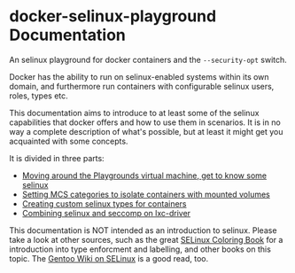 
# docker-selinux-playground Documentation

An selinux playground for docker containers and the `--security-opt` switch.

Docker has the ability to run on selinux-enabled systems within its own domain,
and furthermore run containers with configurable selinux users, roles, types etc.

This documentation aims to introduce to at least some of the selinux capabilities that
docker offers and how to use them in scenarios. It is in no way a complete description
of what's possible, but at least it might get you acquainted with some concepts.

It is divided in three parts:

* [Moving around the Playgrounds virtual machine, get to know some selinux](https://github.com/aschmidt75/docker-selinux-playground/blob/master/docs/01_virtual_machine_playground.md)
* [Setting MCS categories to isolate containers with mounted volumes](https://github.com/aschmidt75/docker-selinux-playground/blob/master/docs/02_categories.md)
* [Creating custom selinux types for containers](https://github.com/aschmidt75/docker-selinux-playground/blob/master/docs/03_custom_domain_types.md)
* [Combining selinux and seccomp on lxc-driver](https://github.com/aschmidt75/docker-selinux-playground/blob/master/docs/04_seccomp.md)

This documentation is NOT intended as an introduction to selinux. Please take
a look at other sources, such as the great [SELinux Coloring Book](https://people.redhat.com/duffy/selinux/selinux-coloring-book_A4-Stapled.pdf)
for a introduction into type enforcment and labelling, and other books on this topic. The [Gentoo Wiki on SELinux](http://wiki.gentoo.org/wiki/SELinux) is a good read, too.
